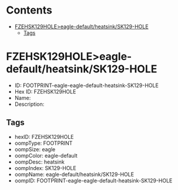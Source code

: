 



Contents
========

* [FZEHSK129HOLE>eagle-default/heatsink/SK129-HOLE](#fzehsk129holeeagle-defaultheatsinksk129-hole)
	* [Tags](#tags)

# FZEHSK129HOLE>eagle-default/heatsink/SK129-HOLE

- ID: FOOTPRINT-eagle-eagle-default-heatsink-SK129-HOLE
- Hex ID: FZEHSK129HOLE
- Name: 
- Description: 

## Tags

- hexID: FZEHSK129HOLE
- oompType: FOOTPRINT
- oompSize: eagle
- oompColor: eagle-default
- oompDesc: heatsink
- oompIndex: SK129-HOLE
- oompName: eagle-default/heatsink/SK129-HOLE
- oompID: FOOTPRINT-eagle-eagle-default-heatsink-SK129-HOLE

